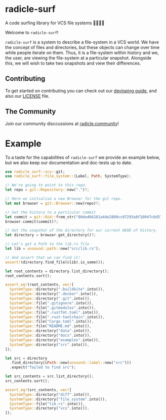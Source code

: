 # radicle-surf

A code surfing library for VCS file systems 🏄‍♀️🏄‍♂️

Welcome to `radicle-surf`!

`radicle-surf` is a system to describe a file-system in a VCS world.
We have the concept of files and directories, but these objects can change over time while people iterate on them.
Thus, it is a file-system within history and we, the user, are viewing the file-system at a particular snapshot.
Alongside this, we will wish to take two snapshots and view their differences.

## Contributing

To get started on contributing you can check out our [devloping guide](./DEVELOPMENT.md), and also
our [LICENSE](./LICENSE) file.

## The Community

Join our community disccussions at [radicle.community](https://radicle.community)!

# Example

To a taste for the capabilities of `radicle-surf` we provide an example below, but we also
keep our documentation and doc-tests up to date.

```rust
use radicle_surf::vcs::git;
use radicle_surf::file_system::{Label, Path, SystemType};

// We're going to point to this repo.
let repo = git::Repository::new(".")?;

// Here we initialise a new Browser for the git repo.
let mut browser = git::Browser::new(repo)?;

// Set the history to a particular commit
let commit = git::Oid::from_str("80ded66281a4de2889cc07293a8f10947c6d57fe")?;
browser.commit(commit)?;

// Get the snapshot of the directory for our current HEAD of history.
let directory = browser.get_directory()?;

// Let's get a Path to the lib.rs file
let lib = unsound::path::new("src/lib.rs");

// And assert that we can find it!
assert!(directory.find_file(&lib).is_some());

let root_contents = directory.list_directory();
root_contents.sort();

assert_eq!(root_contents, vec![
  SystemType::directory(".buildkite".into()),
  SystemType::directory(".docker".into()),
  SystemType::directory(".git".into()),
  SystemType::file(".gitignore".into()),
  SystemType::file(".gitmodules".into()),
  SystemType::file(".rustfmt.toml".into()),
  SystemType::file(".rust-toolchain".into()),
  SystemType::file("Cargo.toml".into()),
  SystemType::file("README.md".into()),
  SystemType::directory("data".into()),
  SystemType::directory("docs".into()),
  SystemType::directory("examples".into()),
  SystemType::directory("src".into()),
]);

let src = directory
  .find_directory(&Path::new(unsound::label::new("src")))
  .expect("failed to find src");

let src_contents = src.list_directory();
src_contents.sort();

assert_eq!(src_contents, vec![
  SystemType::directory("diff".into()),
  SystemType::directory("file_system".into()),
  SystemType::file("lib.rs".into()),
  SystemType::directory("vcs".into()),
]);
```
